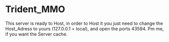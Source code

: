 # Trident_MMO

This server is ready to Host, in order to Host it you just need to change the Host_Adress to yours (127.0.0.1 = local), and open the ports 43594.
Pm me, if you want the Server cache.


